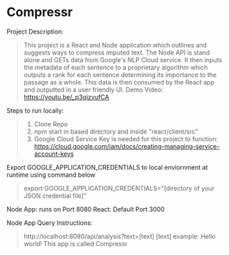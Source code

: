 # Compressr

Project Description:
  > This project is a React and Node application which outlines and suggests ways to compress imputed text. The Node API is stand alone and GETs data from Google's NLP Cloud service. It then inputs the metadata of each sentence to a proprietary algorithm which outputs a rank for each sentence determining its importance to the passage as a whole. This data is then consumed by the React app and outputted in a user friendly UI. Demo Video: https://youtu.be/_p3qizvufCA

Steps to run locally:
  > 1. Clone Repo
  > 2. npm start in based directory and inside "react/client/src" 
  > 3. Google Cloud Service Key is needed for this project to function: https://cloud.google.com/iam/docs/creating-managing-service-account-keys

Export GOOGLE_APPLICATION_CREDENTIALS to local enviornment at runtime using command below
  > export GOOGLE_APPLICATION_CREDENTIALS="[directory of your JSON credential file]"
  
Node App: runs on Port 8080
React: Default Port 3000

Node App Query Instructions:
  > http://localhost:8080/api/analysis?text=[text]
  > [text] example: Hello world! This app is called Compressr
